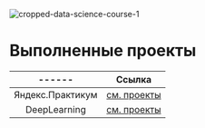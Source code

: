![cropped-data-science-course-1](https://user-images.githubusercontent.com/78697502/155294836-45628e4e-5d42-4c57-9eba-0a5b2956ef91.png)

# Выполненные проекты
| ------ | Ссылка |
|:--------------------:|:------:|
| Яндекс.Практикум | [см. проекты](https://github.com/LeonidStarykh/Yandex.Practicum) |
| DeepLearning | [см. проекты](https://github.com/LeonidStarykh/DeepLearning) |
